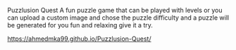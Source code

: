 Puzzlusion Quest
 A fun puzzle game that can be played with levels or you can upload a custom image and chose the puzzle difficulty and a puzzle will be generated for you
 fun and relaxing give it a try.
 
https://ahmedmka99.github.io/Puzzlusion-Quest/
